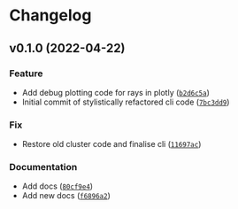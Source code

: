 # Changelog

<!--next-version-placeholder-->

## v0.1.0 (2022-04-22)
### Feature
* Add debug plotting code for rays in plotly ([`b2d6c5a`](https://gitlab.com/chilton-group/atom_access/-/commit/b2d6c5a7b5a0719e3d9cae4136412284dd40c161))
* Initial commit of stylistically refactored cli code ([`7bc3dd9`](https://gitlab.com/chilton-group/atom_access/-/commit/7bc3dd9f86f97dddb4e95aab56ec896c14f33616))

### Fix
* Restore old cluster code and finalise cli ([`11697ac`](https://gitlab.com/chilton-group/atom_access/-/commit/11697ac80493b86d76fe52c4c028dc49a1774815))

### Documentation
* Add docs ([`80cf9e4`](https://gitlab.com/chilton-group/atom_access/-/commit/80cf9e423119242b60efa72ca0a8d7bf690f3447))
* Add new docs ([`f6896a2`](https://gitlab.com/chilton-group/atom_access/-/commit/f6896a2a4c89565780919e58e1d2793234317ad2))
